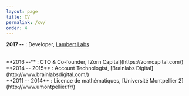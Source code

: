 ```yaml
---
layout: page
title: CV
permalink: /cv/
order: 4
---
```


**2017 --**
:   Developer, [Lambert Labs](https://lambertlabs.com/)

<br>
**2016 --**
:   CTO & Co-founder, [Zorn Capital](https://zorncapital.com/)

<br>
**2014 -- 2015**
:   Account Technologist, [Brainlabs Digital](http://www.brainlabsdigital.com/)

<br>
**2011 -- 2014**
:   Licence de mathématiques, [Université Montpellier 2](http://www.umontpellier.fr/)
